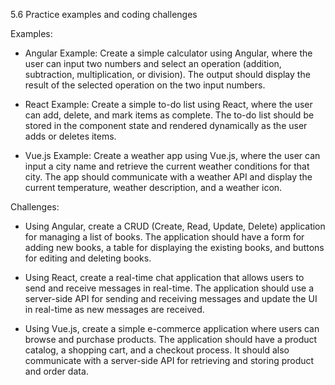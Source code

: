 5.6 Practice examples and coding challenges

Examples:

- Angular Example: Create a simple calculator using Angular, where the user can input two numbers and select an operation (addition, subtraction, multiplication, or division). The output should display the result of the selected operation on the two input numbers.

- React Example: Create a simple to-do list using React, where the user can add, delete, and mark items as complete. The to-do list should be stored in the component state and rendered dynamically as the user adds or deletes items.

- Vue.js Example: Create a weather app using Vue.js, where the user can input a city name and retrieve the current weather conditions for that city. The app should communicate with a weather API and display the current temperature, weather description, and a weather icon.

Challenges:

- Using Angular, create a CRUD (Create, Read, Update, Delete) application for managing a list of books. The application should have a form for adding new books, a table for displaying the existing books, and buttons for editing and deleting books.

- Using React, create a real-time chat application that allows users to send and receive messages in real-time. The application should use a server-side API for sending and receiving messages and update the UI in real-time as new messages are received.

- Using Vue.js, create a simple e-commerce application where users can browse and purchase products. The application should have a product catalog, a shopping cart, and a checkout process. It should also communicate with a server-side API for retrieving and storing product and order data.